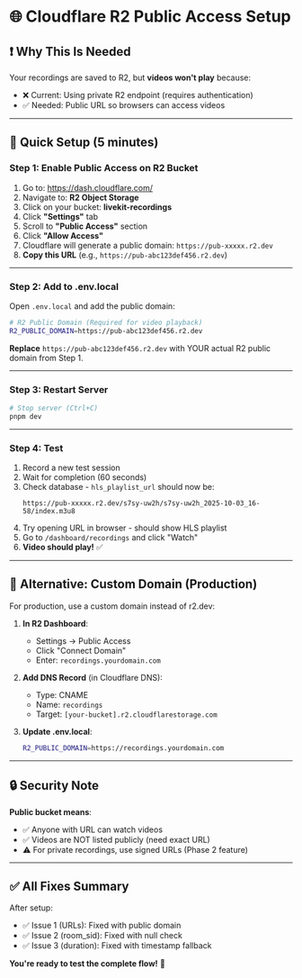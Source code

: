 # 🌐 Cloudflare R2 Public Access Setup

## ❗ Why This Is Needed

Your recordings are saved to R2, but **videos won't play** because:
- ❌ Current: Using private R2 endpoint (requires authentication)
- ✅ Needed: Public URL so browsers can access videos

---

## 🚀 Quick Setup (5 minutes)

### **Step 1: Enable Public Access on R2 Bucket**

1. Go to: https://dash.cloudflare.com/
2. Navigate to: **R2 Object Storage**
3. Click on your bucket: **livekit-recordings**
4. Click **"Settings"** tab
5. Scroll to **"Public Access"** section
6. Click **"Allow Access"**
7. Cloudflare will generate a public domain: `https://pub-xxxxx.r2.dev`
8. **Copy this URL** (e.g., `https://pub-abc123def456.r2.dev`)

---

### **Step 2: Add to .env.local**

Open `.env.local` and add the public domain:

```bash
# R2 Public Domain (Required for video playback)
R2_PUBLIC_DOMAIN=https://pub-abc123def456.r2.dev
```

**Replace** `https://pub-abc123def456.r2.dev` with YOUR actual R2 public domain from Step 1.

---

### **Step 3: Restart Server**

```bash
# Stop server (Ctrl+C)
pnpm dev
```

---

### **Step 4: Test**

1. Record a new test session
2. Wait for completion (60 seconds)
3. Check database - `hls_playlist_url` should now be:
   ```
   https://pub-xxxxx.r2.dev/s7sy-uw2h/s7sy-uw2h_2025-10-03_16-58/index.m3u8
   ```
4. Try opening URL in browser - should show HLS playlist
5. Go to `/dashboard/recordings` and click "Watch"
6. **Video should play!** ✅

---

## 🎯 Alternative: Custom Domain (Production)

For production, use a custom domain instead of r2.dev:

1. **In R2 Dashboard**:
   - Settings → Public Access
   - Click "Connect Domain"
   - Enter: `recordings.yourdomain.com`

2. **Add DNS Record** (in Cloudflare DNS):
   - Type: CNAME
   - Name: `recordings`
   - Target: `[your-bucket].r2.cloudflarestorage.com`

3. **Update .env.local**:
   ```bash
   R2_PUBLIC_DOMAIN=https://recordings.yourdomain.com
   ```

---

## 🔒 Security Note

**Public bucket means**:
- ✅ Anyone with URL can watch videos
- ✅ Videos are NOT listed publicly (need exact URL)
- ⚠️ For private recordings, use signed URLs (Phase 2 feature)

---

## ✅ All Fixes Summary

After setup:
- ✅ Issue 1 (URLs): Fixed with public domain
- ✅ Issue 2 (room_sid): Fixed with null check
- ✅ Issue 3 (duration): Fixed with timestamp fallback

**You're ready to test the complete flow!** 🎉
